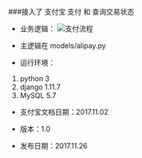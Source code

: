 ###接入了 支付宝 支付 和 查询交易状态

- 业务逻辑：
![支付流程](https://ws2.sinaimg.cn/large/006tKfTcly1flvjvwevmwj30ma0k8dh5.jpg)

- 主逻辑在 models/alipay.py

- 运行环境：
1. python 3
2. django 1.11.7
3. MySQL 5.7

- 支付宝文档日期：2017.11.02

- 版本：1.0

- 发布日期：2017.11.26